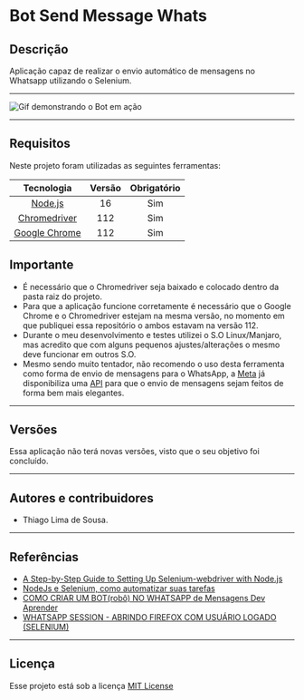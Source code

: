 # Bot Send Message Whats

## Descrição

Aplicação capaz de realizar o envio automático de mensagens no Whatsapp utilizando o Selenium.

---

![Gif demonstrando o Bot em ação](./docs/images/demo.gif)

---

## Requisitos

Neste projeto foram utilizadas as seguintes ferramentas:

|                         Tecnologia                          | Versão | Obrigatório |
| :---------------------------------------------------------: | :----: | :---------: |
|          [Node.js](https://nodejs.org/en/download)          |   16   |     Sim     |
| [Chromedriver](https://chromedriver.chromium.org/downloads) |  112   |     Sim     |
| [Google Chrome](https://www.google.com/intl/pt-BR/chrome/)  |  112   |     Sim     |

## Importante

- É necessário que o Chromedriver seja baixado e colocado dentro da pasta raiz do projeto.
- Para que a aplicação funcione corretamente é necessário que o Google Chrome e o Chromedriver estejam na mesma versão, no momento em que publiquei essa repositório o ambos estavam na versão 112.
- Durante o meu desenvolvimento e testes utilizei o S.O Linux/Manjaro, mas acredito que com alguns pequenos ajustes/alterações o mesmo deve funcionar em outros S.O.
- Mesmo sendo muito tentador, não recomendo o uso desta ferramenta como forma de envio de mensagens para o WhatsApp, a [Meta](https://www.meta.com) já disponibiliza uma [API](https://developers.facebook.com/docs/whatsapp/on-premises) para que o envio de mensagens sejam feitos de forma bem mais elegantes.

---

## Versões

Essa aplicação não terá novas versões, visto que o seu objetivo foi concluído.

---

## Autores e contribuidores

- Thiago Lima de Sousa.

---

## Referências

- [A Step-by-Step Guide to Setting Up Selenium-webdriver with Node.js](https://medium.com/@mpgelber7495/a-step-by-step-guide-to-setting-up-selenium-webdriver-with-node-js-1167bca35c38)
- [NodeJs e Selenium, como automatizar suas tarefas](https://www.youtube.com/watch?v=-9TP-8BocdA)
- [COMO CRIAR UM BOT(robô) NO WHATSAPP de Mensagens Dev Aprender](https://www.youtube.com/watch?v=ISYHWfWvp3E)
- [WHATSAPP SESSION - ABRINDO FIREFOX COM USUÁRIO LOGADO (SELENIUM)](https://www.youtube.com/watch?v=gHscCwyCSJA)

---

## Licença

Esse projeto está sob a licença [MIT License](LICENSE)
